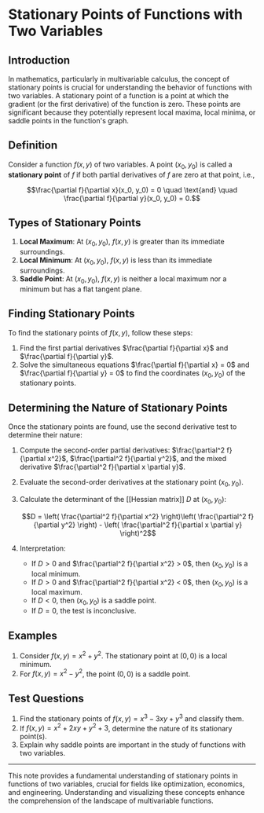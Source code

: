 # Stationary Points of Functions with Two Variables

## Introduction
In mathematics, particularly in multivariable calculus, the concept of stationary points is crucial for understanding the behavior of functions with two variables. A stationary point of a function is a point at which the gradient (or the first derivative) of the function is zero. These points are significant because they potentially represent local maxima, local minima, or saddle points in the function's graph.

## Definition
Consider a function $f(x, y)$ of two variables. A point $(x_0, y_0)$ is called a **stationary point** of $f$ if both partial derivatives of $f$ are zero at that point, i.e.,

$$\frac{\partial f}{\partial x}(x_0, y_0) = 0 \quad \text{and} \quad \frac{\partial f}{\partial y}(x_0, y_0) = 0.$$

## Types of Stationary Points
1. **Local Maximum**: At $(x_0, y_0)$, $f(x, y)$ is greater than its immediate surroundings.
2. **Local Minimum**: At $(x_0, y_0)$, $f(x, y)$ is less than its immediate surroundings.
3. **Saddle Point**: At $(x_0, y_0)$, $f(x, y)$ is neither a local maximum nor a minimum but has a flat tangent plane.

## Finding Stationary Points
To find the stationary points of $f(x, y)$, follow these steps:
1. Find the first partial derivatives $\frac{\partial f}{\partial x}$ and $\frac{\partial f}{\partial y}$.
2. Solve the simultaneous equations $\frac{\partial f}{\partial x} = 0$ and $\frac{\partial f}{\partial y} = 0$ to find the coordinates $(x_0, y_0)$ of the stationary points.

## Determining the Nature of Stationary Points
Once the stationary points are found, use the second derivative test to determine their nature:
1. Compute the second-order partial derivatives: $\frac{\partial^2 f}{\partial x^2}$, $\frac{\partial^2 f}{\partial y^2}$, and the mixed derivative $\frac{\partial^2 f}{\partial x \partial y}$.
2. Evaluate the second-order derivatives at the stationary point $(x_0, y_0)$.
3. Calculate the determinant of the [[Hessian matrix]] $D$ at $(x_0, y_0)$:

   $$D = \left( \frac{\partial^2 f}{\partial x^2} \right)\left( \frac{\partial^2 f}{\partial y^2} \right) - \left( \frac{\partial^2 f}{\partial x \partial y} \right)^2$$

4. Interpretation:
   - If $D > 0$ and $\frac{\partial^2 f}{\partial x^2} > 0$, then $(x_0, y_0)$ is a local minimum.
   - If $D > 0$ and $\frac{\partial^2 f}{\partial x^2} < 0$, then $(x_0, y_0)$ is a local maximum.
   - If $D < 0$, then $(x_0, y_0)$ is a saddle point.
   - If $D = 0$, the test is inconclusive.

## Examples
1. Consider $f(x, y) = x^2 + y^2$. The stationary point at $(0, 0)$ is a local minimum.
2. For $f(x, y) = x^2 - y^2$, the point $(0, 0)$ is a saddle point.

## Test Questions
1. Find the stationary points of $f(x, y) = x^3 - 3xy + y^3$ and classify them.
2. If $f(x, y) = x^2 + 2xy + y^2 + 3$, determine the nature of its stationary point(s).
3. Explain why saddle points are important in the study of functions with two variables.

---

This note provides a fundamental understanding of stationary points in functions of two variables, crucial for fields like optimization, economics, and engineering. Understanding and visualizing these concepts enhance the comprehension of the landscape of multivariable functions.